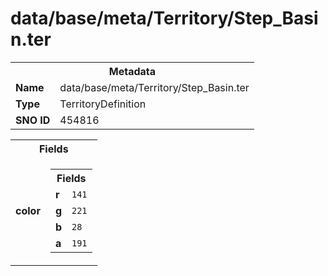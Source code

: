 <h1>data/base/meta/Territory/Step_Basin.ter</h1><table><tr><th colspan="100%">Metadata</th></tr><tr><td><b>Name</b></td><td>data/base/meta/Territory/Step_Basin.ter</td></tr><tr><td><b>Type</b></td><td>TerritoryDefinition</td></tr><tr><td><b>SNO ID</b></td><td>454816</td></tr></table>

<table><tr><th colspan="100%">Fields</th></tr><tr><td><b>color</b></td><td><table><tr><th colspan="100%">Fields</th></tr><tr><td><b>r</b></td><td><code>141</code></td></tr><tr><td><b>g</b></td><td><code>221</code></td></tr><tr><td><b>b</b></td><td><code>28</code></td></tr><tr><td><b>a</b></td><td><code>191</code></td></tr></table>

</td></tr></table>


